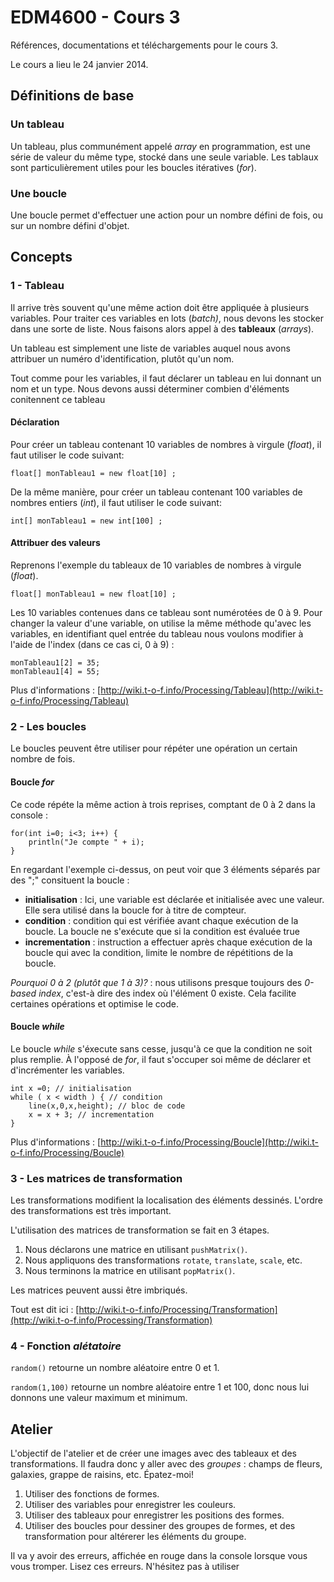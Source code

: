 EDM4600 - Cours 3
=======

Références, documentations et téléchargements pour le cours 3.

Le cours a lieu le 24 janvier 2014.

## Définitions de base

### Un tableau

Un tableau, plus communément appelé *array* en programmation, est une série de valeur du même type, stocké dans une seule variable. Les tablaux sont particulièrement utiles pour les boucles itératives (*for*).

### Une boucle

Une boucle permet d'effectuer une action pour un nombre défini de fois, ou sur un nombre défini d'objet.

## Concepts

### 1 - Tableau

Il arrive très souvent qu'une même action doit être appliquée à plusieurs variables. Pour traiter ces variables en lots (*batch)*, nous devons les stocker dans une sorte de liste. Nous faisons alors appel à des **tableaux** (*arrays*).

Un tableau est simplement une liste de variables auquel nous avons attribuer un numéro d'identification, plutôt qu'un nom.

Tout comme pour les variables, il faut déclarer un tableau en lui donnant un nom et un type. Nous devons aussi déterminer combien d'éléments conitennent ce tableau


#### Déclaration

Pour créer un tableau contenant 10 variables de nombres à virgule (*float*), il faut utiliser le code suivant:

```
float[] monTableau1 = new float[10] ;
```

De la même manière, pour créer un tableau contenant 100 variables de nombres entiers (*int*), il faut utiliser le code suivant:

```
int[] monTableau1 = new int[100] ;
```

#### Attribuer des valeurs

Reprenons l'exemple du tableaux de 10 variables de nombres à virgule (*float*).

```
float[] monTableau1 = new float[10] ;
```

Les 10 variables contenues dans ce tableau sont numérotées de 0 à 9. Pour changer la valeur d'une variable, on utilise la même méthode qu'avec les variables, en identifiant quel entrée du tableau nous voulons modifier à l'aide de l'index (dans ce cas ci, 0 à 9) :

```
monTableau1[2] = 35;
monTableau1[4] = 55;
```

Plus d'informations : [http://wiki.t-o-f.info/Processing/Tableau](http://wiki.t-o-f.info/Processing/Tableau)

### 2 - Les boucles

Le boucles peuvent être utiliser pour répéter une opération un certain nombre de fois.

#### Boucle *for*

Ce code répéte la même action à trois reprises, comptant de 0 à 2 dans la console :

```
for(int i=0; i<3; i++) {
	println("Je compte " + i);
}
```
En regardant l'exemple ci-dessus, on peut voir que 3 éléments séparés par des ";" consituent la boucle :

- **initialisation** : Ici, une variable est déclarée et initialisée avec une valeur. Elle sera utilisé dans la boucle for à titre de compteur.
- **condition** :  condition qui est vérifiée avant chaque exécution de la boucle. La boucle ne s'exécute que si la condition est évaluée true- **incrementation** : instruction a effectuer après chaque exécution de la boucle qui avec la condition, limite le nombre de répétitions de la boucle.

*Pourquoi 0 à 2 (plutôt que 1 à 3)?* : nous utilisons presque toujours des *0-based index*, c'est-à dire des index où l'élément 0 existe. Cela facilite certaines opérations et optimise le code.

#### Boucle *while*

Le boucle *while* s'éxecute  sans cesse, jusqu'à ce que la condition ne soit plus remplie. À l'opposé de *for*, il faut s'occuper soi même de déclarer et d'incrémenter les variables.

```
int x =0; // initialisation
while ( x < width ) { // condition
	line(x,0,x,height); // bloc de code
	x = x + 3; // incrementation
}
```
Plus d'informations : [http://wiki.t-o-f.info/Processing/Boucle](http://wiki.t-o-f.info/Processing/Boucle)

### 3 - Les matrices de transformation

Les transformations modifient la localisation des éléments dessinés. L'ordre des transformations est très important.

L'utilisation des matrices de transformation se fait en 3 étapes.

1. Nous déclarons une matrice en utilisant `pushMatrix()`.
2. Nous appliquons des transformations `rotate`, `translate`, `scale`, etc.
3. Nous terminons la matrice en utilisant `popMatrix()`. 

Les matrices peuvent aussi être imbriqués.

Tout est dit ici : [http://wiki.t-o-f.info/Processing/Transformation](http://wiki.t-o-f.info/Processing/Transformation)


### 4 - Fonction *alétatoire*

`random()` retourne un nombre aléatoire entre 0 et 1.


`random(1,100)` retourne un nombre aléatoire entre 1 et 100, donc nous lui donnons une valeur maximum et minimum.

## Atelier

L'objectif de l'atelier et de créer une images avec des tableaux et des transformations. Il faudra donc y aller avec des *groupes* : champs de fleurs, galaxies, grappe de raisins, etc. Épatez-moi!

1. Utiliser des fonctions de formes.
2. Utiliser des variables pour enregistrer les couleurs.
3. Utiliser des tableaux pour enregistrer les positions des formes.
4. Utiliser des boucles pour dessiner des groupes de formes, et des transformation pour altérerer les éléments du groupe.

Il va y avoir des erreurs, affichée en rouge dans la console lorsque vous vous tromper. Lisez ces erreurs. N'hésitez pas à utiliser 
